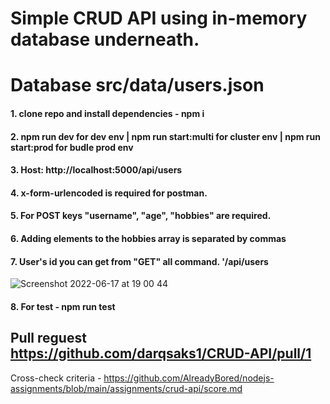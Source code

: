 # Simple CRUD API using in-memory database underneath.
# Database src/data/users.json
#### 1. clone repo and install dependencies - npm i 
#### 2. npm run dev for dev env |  npm run start:multi  for cluster env | npm run start:prod for budle prod env
#### 3. Host: http://localhost:5000/api/users
#### 4. x-form-urlencoded is required for postman. 
#### 5. For POST keys "username", "age", "hobbies" are required.
#### 6. Adding elements to the hobbies array is separated by commas
#### 7. User's id you can get from "GET" all command. '/api/users
![Screenshot 2022-06-17 at 19 00 44](https://user-images.githubusercontent.com/60387755/174334779-5afa350f-237a-4b87-adc8-48a1eadd9f8d.png)
#### 8. For test - npm run test
## Pull reguest https://github.com/darqsaks1/CRUD-API/pull/1 
Cross-check criteria - https://github.com/AlreadyBored/nodejs-assignments/blob/main/assignments/crud-api/score.md
